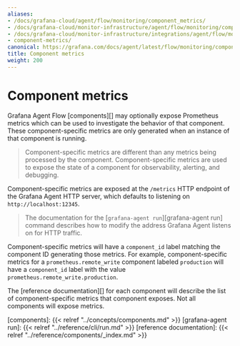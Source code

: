 ```yaml
---
aliases:
- /docs/grafana-cloud/agent/flow/monitoring/component_metrics/
- /docs/grafana-cloud/monitor-infrastructure/agent/flow/monitoring/component_metrics/
- /docs/grafana-cloud/monitor-infrastructure/integrations/agent/flow/monitoring/component_metrics/
- component-metrics/
canonical: https://grafana.com/docs/agent/latest/flow/monitoring/component_metrics/
title: Component metrics
weight: 200
---
```


# Component metrics

Grafana Agent Flow [components][] may optionally expose Prometheus metrics
which can be used to investigate the behavior of that component. These
component-specific metrics are only generated when an instance of that
component is running.

> Component-specific metrics are different than any metrics being processed by
> the component. Component-specific metrics are used to expose the state of a
> component for observability, alerting, and debugging.

Component-specific metrics are exposed at the `/metrics` HTTP endpoint of the
Grafana Agent HTTP server, which defaults to listening on
`http://localhost:12345`.

> The documentation for the [`grafana-agent run`][grafana-agent run] command describes how to
> modify the address Grafana Agent listens on for HTTP traffic.

Component-specific metrics will have a `component_id` label matching the
component ID generating those metrics. For example, component-specific metrics
for a `prometheus.remote_write` component labeled `production` will have a
`component_id` label with the value `prometheus.remote_write.production`.

The [reference documentation][] for each component will describe the list of
component-specific metrics that component exposes. Not all components will
expose metrics.

[components]: {{< relref "../concepts/components.md" >}}
[grafana-agent run]: {{< relref "../reference/cli/run.md" >}}
[reference documentation]: {{< relref "../reference/components/_index.md" >}}
